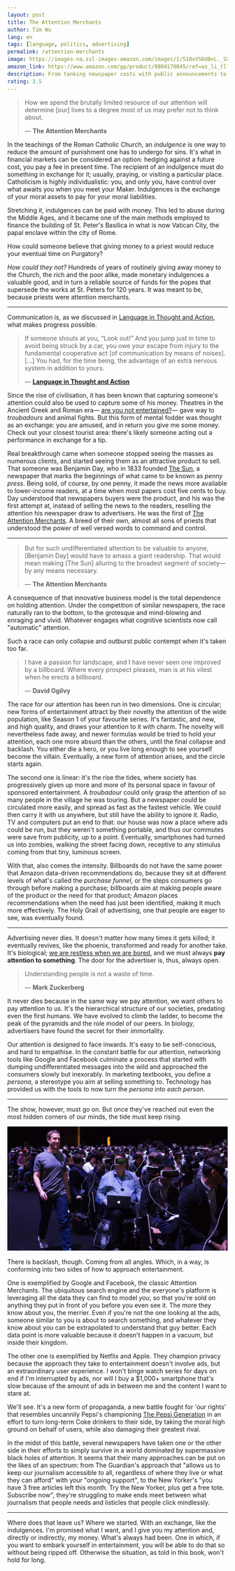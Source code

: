 ```yaml
---
layout: post
title: The Attention Merchants
author: Tim Wu
lang: en
tags: [language, politics, advertising]
permalink: /attention-merchants
image: https://images-na.ssl-images-amazon.com/images/I/510xVS6UBvL._SX326_BO1,204,203,200_.jpg
amazon_link: https://www.amazon.com/gp/product/0804170045/ref=as_li_tl?ie=UTF8&camp=1789&creative=9325&creativeASIN=0804170045&linkCode=as2&tag=alvaroduran-20&linkId=0fe96d8663398b8c833e5a73ad536c99
description: From tanking newspaper costs with public announcements to self-imposed propaganda
rating: 3.5
---
```

> How we spend the brutally limited resource of our attention will determine [our] lives to a degree most of us may prefer not to think about.
>
> — __The Attention Merchants__

In the teachings of the Roman Catholic Church, an *indulgence* is one way to reduce the amount of punishment one has to undergo for sins. It's what in financial markets can be considered an option: hedging against a future cost, you pay a fee in present time. The recipient of an indulgence must do something in exchange for it; usually, praying, or visiting a particular place. Catholicism is highly individualistic: you, and only you, have control over what awaits you when you meet your Maker. Indulgences is the exchange of your moral assets to pay for your moral liabilities.

Stretching it, indulgences can be paid with money. This led to abuse during the Middle Ages, and it became one of the main methods employed to finance the building of St. Peter's Basilica in what is now Vatican City, the papal enclave within the city of Rome.

How could someone believe that giving money to a priest would reduce your eventual time on Purgatory?

*How could they not?* Hundreds of years of routinely giving away money to the Church, the rich  and the poor alike, made monetary indulgences a valuable good, and in turn a reliable source of funds for the popes that supersede the works at St. Peters for 120 years. It was meant to be, because priests were attention merchants.

<hr>

Communication is, as we discussed in [Language in Thought and Action](/language-in-thought-and-action), what makes progress possible.

> If someone shouts at you, “Look out!” And you jump just in time to avoid being struck by a car, you owe your escape from injury to the fundamental cooperative act [of communication by means of noises]. […] You had, for the time being, the advantage of an extra nervous system in addition to yours.
>
>  — __[Language in Thought and Action](/language-in-thought-and-action)__

Since the rise of civilisation, it has been known that capturing someone's attention could also be used to capture some of his money. Theatres in the Ancient Greek and Roman era— [are you not entertained?](https://www.youtube.com/watch?v=YbBiXPVKuTA&app=desktop)— gave way to *troubadours* and animal fights. But this form of mental fodder was thought as an exchange: you are amused, and in return you give me some money. Check out your closest tourist area: there's likely someone acting out a performance in exchange for a tip.

Real breakthrough came when someone stopped seeing the masses as numerous clients, and started seeing them as an attractive product to sell. That someone was Benjamin Day, who in 1833 founded [The Sun](https://en.wikipedia.org/wiki/The_Sun_(New_York_City)), a newspaper that marks the beginnings of what came to be known as *penny press*. Being sold, of course, by one penny, it made the news more available to lower-income readers, at a time when most papers cost five cents to buy. Day understood that newspapers buyers were the product, and his was the first attempt at, instead of selling the news to the readers, reselling the attention his newspaper draw to advertisers. He was the first of [The Attention Merchants](https://www.amazon.com/gp/product/0804170045/ref=as_li_tl?ie=UTF8&camp=1789&creative=9325&creativeASIN=0804170045&linkCode=as2&tag=alvaroduran-20&linkId=0fe96d8663398b8c833e5a73ad536c99). A breed of their own, almost all sons of priests that understood the power of well versed words to command and control.

<hr>

> But for such undifferentiated attention to be valuable to anyone, [Benjamin Day] would have to amass a giant readership. That would mean making [The Sun] alluring to the broadest segment of society— by any means necessary.
>
> — __The Attention Merchants__

A consequence of that innovative business model is the total dependence on holding attention. Under the competition of similar newspapers, the race naturally ran to the bottom, to the grotesque and mind-blowing and enraging and vivid. Whatever engages what cognitive scientists now call "automatic" attention.

Such a race can only collapse and outburst public contempt when it's taken too far.

> I have a passion for landscape, and I have never seen one improved by a billboard. Where every prospect pleases, man is at his vilest when he erects a billboard.
>
> — __David Ogilvy__

The race for our attention has been run in two dimensions. One is circular; new forms of entertainment attract by their novelty the attention of the wide population, like Season 1 of your favourite series. It's fantastic, and new, and high quality, and draws your attention to it with charm. The novelty will nevertheless fade away, and newer formulas would be tried to hold your attention, each one more absurd than the others, until the final collapse and backlash. You either die a hero, or you live long enough to see yourself become the villain. Eventually, a new form of attention arises, and the circle starts again.

The second one is linear: it's the rise the tides, where society has progressively given up more and more of its personal space in favour of sponsored entertainment. A *troubadour* could only grasp the attention of so many people in the village he was touring. But a newspaper could be circulated more easily, and spread as fast as the fastest vehicle. We could then carry it with us anywhere, but still have the ability to ignore it. Radio, TV and computers put an end to that: our house was now a place where ads could be run, but they weren't something portable, and thus our commutes were save from publicity, up to a point. Eventually, smartphones had turned us into zombies, walking the street facing down, receptive to any stimulus coming from that tiny, luminous screen.

With that, also comes the intensity. Billboards do not have the same power that Amazon data-driven recommendations do, because they sit at different levels of what's called the *purchase funnel*, or the steps consumers go through before making a purchase; billboards aim at making people aware of the product or the need for that product; Amazon places recommendations when the need has just been identified, making it much more effectively. The Holy Grail of advertising, one that people are eager to see, was eventually found.

<hr>

Advertising never dies. It doesn't matter how many times it gets killed; it eventually revives, like the phoenix, transformed and ready for another take. It's biological; [we are restless when we are bored](/being-bored), and we must always __pay attention to something__. The door for the advertiser is, thus, always open.

> Understanding people is not a waste of time.
>
> — __Mark Zuckerberg__

It never dies because in the same way we pay attention, we want others to pay attention to us. It's the hierarchical structure of our societies, predating even the first humans. We have evolved to climb the ladder, to become the peak of the pyramids and the role model of our peers. In biology, advertisers have found the secret for their immortality.

Our attention is designed to face inwards. It's easy to be self-conscious, and hard to empathise. In the constant battle for our attention, networking tools like Google and Facebook culminate a process that started with dumping undifferentiated messages into the wild and approached the consumers slowly but inexorably. In marketing textbooks, you define a *persona*, a stereotype you aim at selling something to. Technology has provided us with the tools to now turn the *persona* into *each person*.

<hr>

The show, however, must go on. But once they've reached out even the most hidden corners of our minds, the tide must keep rising.

![Augmented Reality](assets/images/Zuckerberg_MWC.jpg)

There is backlash, though. Coming from all angles. Which, in a way, is conforming into two sides of how to approach entertainment.

One is exemplified by Google and Facebook, the classic Attention Merchants. The ubiquitous search engine and the everyone's platform is leveraging all the data they can find to model *you*, so that you're sold on anything they put in front of you before you even see it. The more they know about you, the merrier. Even if you're not the one looking at the ads, someone similar to you is about to search something, and whatever they know about you can be extrapolated to understand that guy better. Each data point is more valuable because it doesn't happen in a vacuum, but inside their kingdom.

The other one is exemplified by Netflix and Apple. They champion privacy because the approach they take to entertainment doesn't involve ads, but an extraordinary user experience. I won't binge watch series for days on end if I'm interrupted by ads, nor will I buy a $1,000+ smartphone that's slow because of the amount of ads in between me and the content I want to stare at.

We'll see. It's a new form of propaganda, a new battle fought for 'our rights' that resembles uncannily Pepsi's championing [The Pepsi Generation](https://www.youtube.com/watch?v=po0jY4WvCIc) in an effort to turn long-term Coke drinkers to their side, by taking the moral high ground on behalf of users, while also damaging their greatest rival.

In the midst of this battle, several newspapers have taken one or the other side in their efforts to simply survive in a world dominated by supermassive black holes of attention. It seems that their many approaches can be put on the likes of an spectrum: from The Guardian's approach that "allows us to keep our journalism accessible to all, regardless of where they live or what they can afford" with your "ongoing support", to the New Yorker's "you have 3 free articles left this month. Try the New Yorker, plus get a free tote. Subscribe now", they're struggling to make ends meet between what journalism that people needs and listicles that people click mindlessly.

<hr>

Where does that leave us? Where we started. With an exchange, like the indulgences. I'm promised what I want, and I give you my attention and, directly or indirectly, my money. What's always had been. One in which, if you want to embark yourself in entertainment, you will be able to do that so without being ripped off. Otherwise the situation, as told in this book, won't hold for long.
